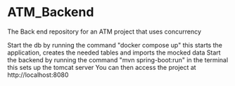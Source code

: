 # ATM_Backend
The Back end repository for an ATM project that uses concurrency

Start the db by running the command "docker compose up" this starts the application, creates the needed tables and imports the mocked data
Start the backend by running the command "mvn spring-boot:run" in the terminal this sets up the tomcat server
You can then access the project at http://localhost:8080